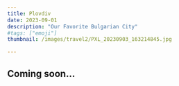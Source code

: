 ```yaml
---
title: Plovdiv
date: 2023-09-01
description: "Our Favorite Bulgarian City"
#tags: ["emoji"]
thumbnail: /images/travel2/PXL_20230903_163214845.jpg

---
```


Coming soon...
---